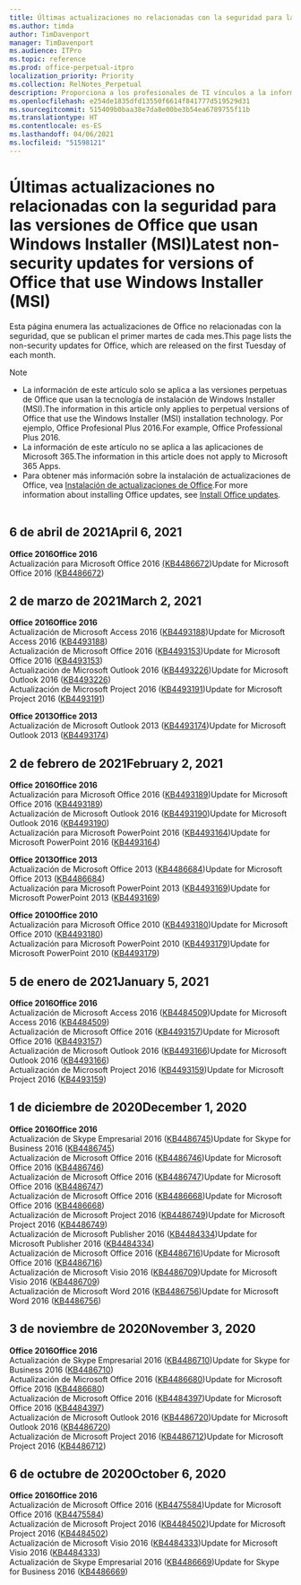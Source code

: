 ```yaml
---
title: Últimas actualizaciones no relacionadas con la seguridad para las versiones de Office que usan Windows Installer (MSI)
ms.author: timda
author: TimDavenport
manager: TimDavenport
ms.audience: ITPro
ms.topic: reference
ms.prod: office-perpetual-itpro
localization_priority: Priority
ms.collection: RelNotes_Perpetual
description: Proporciona a los profesionales de TI vínculos a la información de las últimas actualizaciones no relacionadas con la seguridad de las versiones perpetuas de Office 2016, Office 2013 y Office 2010.
ms.openlocfilehash: e254de1835dfd13550f6614f841777d519529d31
ms.sourcegitcommit: 515409b0baa38e7da8e00be3b54ea6789755f11b
ms.translationtype: HT
ms.contentlocale: es-ES
ms.lasthandoff: 04/06/2021
ms.locfileid: "51598121"
---
```

# <a name="latest-non-security-updates-for-versions-of-office-that-use-windows-installer-msi"></a><span data-ttu-id="fbd23-103">Últimas actualizaciones no relacionadas con la seguridad para las versiones de Office que usan Windows Installer (MSI)</span><span class="sxs-lookup"><span data-stu-id="fbd23-103">Latest non-security updates for versions of Office that use Windows Installer (MSI)</span></span>

<span data-ttu-id="fbd23-104">Esta página enumera las actualizaciones de Office no relacionadas con la seguridad, que se publican el primer martes de cada mes.</span><span class="sxs-lookup"><span data-stu-id="fbd23-104">This page lists the non-security updates for Office, which are released on the first Tuesday of each month.</span></span>

> [!NOTE]
> - <span data-ttu-id="fbd23-105">La información de este artículo solo se aplica a las versiones perpetuas de Office que usan la tecnología de instalación de Windows Installer (MSI).</span><span class="sxs-lookup"><span data-stu-id="fbd23-105">The information in this article only applies to perpetual versions of Office that use the Windows Installer (MSI) installation technology.</span></span> <span data-ttu-id="fbd23-106">Por ejemplo, Office Profesional Plus 2016.</span><span class="sxs-lookup"><span data-stu-id="fbd23-106">For example, Office Professional Plus 2016.</span></span>
> - <span data-ttu-id="fbd23-107">La información de este artículo no se aplica a las aplicaciones de Microsoft 365.</span><span class="sxs-lookup"><span data-stu-id="fbd23-107">The information in this article does not apply to Microsoft 365 Apps.</span></span>
> - <span data-ttu-id="fbd23-108">Para obtener más información sobre la instalación de actualizaciones de Office, vea [Instalación de actualizaciones de Office](https://support.office.com/article/2ab296f3-7f03-43a2-8e50-46de917611c5).</span><span class="sxs-lookup"><span data-stu-id="fbd23-108">For more information about installing Office updates, see [Install Office updates](https://support.office.com/article/2ab296f3-7f03-43a2-8e50-46de917611c5).</span></span>
<br/><br/>


## <a name="april-6-2021"></a><span data-ttu-id="fbd23-109">6 de abril de 2021</span><span class="sxs-lookup"><span data-stu-id="fbd23-109">April 6, 2021</span></span>
<span data-ttu-id="fbd23-110">**Office 2016**</span><span class="sxs-lookup"><span data-stu-id="fbd23-110">**Office 2016**</span></span><br/>
<span data-ttu-id="fbd23-111">Actualización para Microsoft Office 2016 [(KB4486672](https://support.microsoft.com/help/4486672))</span><span class="sxs-lookup"><span data-stu-id="fbd23-111">Update for Microsoft Office 2016 [(KB4486672](https://support.microsoft.com/help/4486672))</span></span> </br> 

## <a name="march-2-2021"></a><span data-ttu-id="fbd23-112">2 de marzo de 2021</span><span class="sxs-lookup"><span data-stu-id="fbd23-112">March 2, 2021</span></span>
<span data-ttu-id="fbd23-113">**Office 2016**</span><span class="sxs-lookup"><span data-stu-id="fbd23-113">**Office 2016**</span></span><br/>
<span data-ttu-id="fbd23-114">Actualización de Microsoft Access 2016 ([KB4493188](https://support.microsoft.com/help/4493188))</span><span class="sxs-lookup"><span data-stu-id="fbd23-114">Update for Microsoft Access 2016 ([KB4493188](https://support.microsoft.com/help/4493188))</span></span> </br> <span data-ttu-id="fbd23-115">Actualización de Microsoft Office 2016 ([KB4493153](https://support.microsoft.com/help/4493153))</span><span class="sxs-lookup"><span data-stu-id="fbd23-115">Update for Microsoft Office 2016 ([KB4493153](https://support.microsoft.com/help/4493153))</span></span> </br> <span data-ttu-id="fbd23-116">Actualización de Microsoft Outlook 2016 ([KB4493226](https://support.microsoft.com/help/4493226))</span><span class="sxs-lookup"><span data-stu-id="fbd23-116">Update for Microsoft Outlook 2016 ([KB4493226](https://support.microsoft.com/help/4493226))</span></span> </br> <span data-ttu-id="fbd23-117">Actualización de Microsoft Project 2016 ([KB4493191](https://support.microsoft.com/help/4493191))</span><span class="sxs-lookup"><span data-stu-id="fbd23-117">Update for Microsoft Project 2016 ([KB4493191](https://support.microsoft.com/help/4493191))</span></span> </br> 


<span data-ttu-id="fbd23-118">**Office 2013**</span><span class="sxs-lookup"><span data-stu-id="fbd23-118">**Office 2013**</span></span><br/>
<span data-ttu-id="fbd23-119">Actualización de Microsoft Outlook 2013 ([KB4493174](https://support.microsoft.com/help/4493174))</span><span class="sxs-lookup"><span data-stu-id="fbd23-119">Update for Microsoft Outlook 2013 ([KB4493174](https://support.microsoft.com/help/4493174))</span></span> </br> 


## <a name="february-2-2021"></a><span data-ttu-id="fbd23-120">2 de febrero de 2021</span><span class="sxs-lookup"><span data-stu-id="fbd23-120">February 2, 2021</span></span>
<span data-ttu-id="fbd23-121">**Office 2016**</span><span class="sxs-lookup"><span data-stu-id="fbd23-121">**Office 2016**</span></span><br/>
<span data-ttu-id="fbd23-122">Actualización para Microsoft Office 2016 ([KB4493189](https://support.microsoft.com/help/4493189))</span><span class="sxs-lookup"><span data-stu-id="fbd23-122">Update for Microsoft Office 2016 ([KB4493189](https://support.microsoft.com/help/4493189))</span></span> </br> <span data-ttu-id="fbd23-123">Actualización de Microsoft Outlook 2016 ([KB4493190](https://support.microsoft.com/help/4493190))</span><span class="sxs-lookup"><span data-stu-id="fbd23-123">Update for Microsoft Outlook 2016 ([KB4493190](https://support.microsoft.com/help/4493190))</span></span> </br> <span data-ttu-id="fbd23-124">Actualización para Microsoft PowerPoint 2016 ([KB4493164](https://support.microsoft.com/help/4493164))</span><span class="sxs-lookup"><span data-stu-id="fbd23-124">Update for Microsoft PowerPoint 2016 ([KB4493164](https://support.microsoft.com/help/4493164))</span></span> </br> 

<span data-ttu-id="fbd23-125">**Office 2013**</span><span class="sxs-lookup"><span data-stu-id="fbd23-125">**Office 2013**</span></span><br/>
<span data-ttu-id="fbd23-126">Actualización de Microsoft Office 2013 ([KB4486684](https://support.microsoft.com/help/4486684))</span><span class="sxs-lookup"><span data-stu-id="fbd23-126">Update for Microsoft Office 2013 ([KB4486684](https://support.microsoft.com/help/4486684))</span></span> </br>
<span data-ttu-id="fbd23-127">Actualización para Microsoft PowerPoint 2013 ([KB4493169](https://support.microsoft.com/help/4493169))</span><span class="sxs-lookup"><span data-stu-id="fbd23-127">Update for Microsoft PowerPoint 2013 ([KB4493169](https://support.microsoft.com/help/4493169))</span></span> </br>

<span data-ttu-id="fbd23-128">**Office 2010**</span><span class="sxs-lookup"><span data-stu-id="fbd23-128">**Office 2010**</span></span><br/>
<span data-ttu-id="fbd23-129">Actualización para Microsoft Office 2010 ([KB4493180](https://support.microsoft.com/help/4493180))</span><span class="sxs-lookup"><span data-stu-id="fbd23-129">Update for Microsoft Office 2010 ([KB4493180](https://support.microsoft.com/help/4493180))</span></span> </br>
<span data-ttu-id="fbd23-130">Actualización para Microsoft PowerPoint 2010 ([KB4493179](https://support.microsoft.com/help/4493179))</span><span class="sxs-lookup"><span data-stu-id="fbd23-130">Update for Microsoft PowerPoint 2010 ([KB4493179](https://support.microsoft.com/help/4493179))</span></span></br>


## <a name="january-5-2021"></a><span data-ttu-id="fbd23-131">5 de enero de 2021</span><span class="sxs-lookup"><span data-stu-id="fbd23-131">January 5, 2021</span></span>
<span data-ttu-id="fbd23-132">**Office 2016**</span><span class="sxs-lookup"><span data-stu-id="fbd23-132">**Office 2016**</span></span></br>
<span data-ttu-id="fbd23-133">Actualización de Microsoft Access 2016 ([KB4484509](https://support.microsoft.com/help/4484509))</span><span class="sxs-lookup"><span data-stu-id="fbd23-133">Update for Microsoft Access 2016 ([KB4484509](https://support.microsoft.com/help/4484509))</span></span> </br>
<span data-ttu-id="fbd23-134">Actualización de Microsoft Office 2016 ([KB4493157](https://support.microsoft.com/help/4493157))</span><span class="sxs-lookup"><span data-stu-id="fbd23-134">Update for Microsoft Office 2016 ([KB4493157](https://support.microsoft.com/help/4493157))</span></span> </br>
<span data-ttu-id="fbd23-135">Actualización de Microsoft Outlook 2016 ([KB4493166](https://support.microsoft.com/help/4493166))</span><span class="sxs-lookup"><span data-stu-id="fbd23-135">Update for Microsoft Outlook 2016 ([KB4493166](https://support.microsoft.com/help/4493166))</span></span> </br>
<span data-ttu-id="fbd23-136">Actualización de Microsoft Project 2016 ([KB4493159](https://support.microsoft.com/help/4493159))</span><span class="sxs-lookup"><span data-stu-id="fbd23-136">Update for Microsoft Project 2016 ([KB4493159](https://support.microsoft.com/help/4493159))</span></span> </br>


## <a name="december-1-2020"></a><span data-ttu-id="fbd23-137">1 de diciembre de 2020</span><span class="sxs-lookup"><span data-stu-id="fbd23-137">December 1, 2020</span></span>
<span data-ttu-id="fbd23-138">**Office 2016**</span><span class="sxs-lookup"><span data-stu-id="fbd23-138">**Office 2016**</span></span><br/>
<span data-ttu-id="fbd23-139">Actualización de Skype Empresarial 2016 ([KB4486745](https://support.microsoft.com/help/4486745))</span><span class="sxs-lookup"><span data-stu-id="fbd23-139">Update for Skype for Business 2016 ([KB4486745](https://support.microsoft.com/help/4486745))</span></span> <br/>
<span data-ttu-id="fbd23-140">Actualización de Microsoft Office 2016 ([KB4486746](https://support.microsoft.com/help/4486746))</span><span class="sxs-lookup"><span data-stu-id="fbd23-140">Update for Microsoft Office 2016 ([KB4486746](https://support.microsoft.com/help/4486746))</span></span> <br/> <span data-ttu-id="fbd23-141">Actualización de Microsoft Office 2016 ([KB4486747](https://support.microsoft.com/help/4486747))</span><span class="sxs-lookup"><span data-stu-id="fbd23-141">Update for Microsoft Office 2016 ([KB4486747](https://support.microsoft.com/help/4486747))</span></span> <br/> <span data-ttu-id="fbd23-142">Actualización de Microsoft Office 2016 ([KB4486668](https://support.microsoft.com/help/4486668))</span><span class="sxs-lookup"><span data-stu-id="fbd23-142">Update for Microsoft Office 2016 ([KB4486668](https://support.microsoft.com/help/4486668))</span></span> <br/>
<span data-ttu-id="fbd23-143">Actualización de Microsoft Project 2016 ([KB4486749](https://support.microsoft.com/help/4486749))</span><span class="sxs-lookup"><span data-stu-id="fbd23-143">Update for Microsoft Project 2016 ([KB4486749](https://support.microsoft.com/help/4486749))</span></span> <br/> <span data-ttu-id="fbd23-144">Actualización de Microsoft Publisher 2016 ([KB4484334](https://support.microsoft.com/help/4484334))</span><span class="sxs-lookup"><span data-stu-id="fbd23-144">Update for Microsoft Publisher 2016 ([KB4484334](https://support.microsoft.com/help/4484334))</span></span> <br/> <span data-ttu-id="fbd23-145">Actualización de Microsoft Office 2016 ([KB4486716](https://support.microsoft.com/help/4486716))</span><span class="sxs-lookup"><span data-stu-id="fbd23-145">Update for Microsoft Office 2016 ([KB4486716](https://support.microsoft.com/help/4486716))</span></span> <br/> <span data-ttu-id="fbd23-146">Actualización de Microsoft Visio 2016 ([KB4486709](https://support.microsoft.com/help/4486709))</span><span class="sxs-lookup"><span data-stu-id="fbd23-146">Update for Microsoft Visio 2016 ([KB4486709](https://support.microsoft.com/help/4486709))</span></span> <br/>
<span data-ttu-id="fbd23-147">Actualización de Microsoft Word 2016 ([KB4486756](https://support.microsoft.com/help/4486756))</span><span class="sxs-lookup"><span data-stu-id="fbd23-147">Update for Microsoft Word 2016 ([KB4486756](https://support.microsoft.com/help/4486756))</span></span> <br/> 


## <a name="november-3-2020"></a><span data-ttu-id="fbd23-148">3 de noviembre de 2020</span><span class="sxs-lookup"><span data-stu-id="fbd23-148">November 3, 2020</span></span>
<span data-ttu-id="fbd23-149">**Office 2016**</span><span class="sxs-lookup"><span data-stu-id="fbd23-149">**Office 2016**</span></span><br/>
<span data-ttu-id="fbd23-150">Actualización de Skype Empresarial 2016 ([KB4486710](https://support.microsoft.com/help/4486710))</span><span class="sxs-lookup"><span data-stu-id="fbd23-150">Update for Skype for Business 2016 ([KB4486710](https://support.microsoft.com/help/4486710))</span></span> <br/>
<span data-ttu-id="fbd23-151">Actualización de Microsoft Office 2016 ([KB4486680](https://support.microsoft.com/help/4486680))</span><span class="sxs-lookup"><span data-stu-id="fbd23-151">Update for Microsoft Office 2016 ([KB4486680](https://support.microsoft.com/help/4486680))</span></span> <br/>
<span data-ttu-id="fbd23-152">Actualización de Microsoft Office 2016 ([KB4484397](https://support.microsoft.com/help/4484397))</span><span class="sxs-lookup"><span data-stu-id="fbd23-152">Update for Microsoft Office 2016 ([KB4484397](https://support.microsoft.com/help/4484397))</span></span> <br/>
<span data-ttu-id="fbd23-153">Actualización de Microsoft Outlook 2016 ([KB4486720](https://support.microsoft.com/help/4486720))</span><span class="sxs-lookup"><span data-stu-id="fbd23-153">Update for Microsoft Outlook 2016 ([KB4486720](https://support.microsoft.com/help/4486720))</span></span> <br/>
<span data-ttu-id="fbd23-154">Actualización de Microsoft Project 2016 ([KB4486712](https://support.microsoft.com/help/4486712))</span><span class="sxs-lookup"><span data-stu-id="fbd23-154">Update for Microsoft Project 2016 ([KB4486712](https://support.microsoft.com/help/4486712))</span></span> <br/>


## <a name="october-6-2020"></a><span data-ttu-id="fbd23-155">6 de octubre de 2020</span><span class="sxs-lookup"><span data-stu-id="fbd23-155">October 6, 2020</span></span>
<span data-ttu-id="fbd23-156">**Office 2016**</span><span class="sxs-lookup"><span data-stu-id="fbd23-156">**Office 2016**</span></span><br/>
<span data-ttu-id="fbd23-157">Actualización de Microsoft Office 2016 ([KB4475584](https://support.microsoft.com/help/4475584))</span><span class="sxs-lookup"><span data-stu-id="fbd23-157">Update for Microsoft Office 2016 ([KB4475584](https://support.microsoft.com/help/4475584))</span></span><br/>
<span data-ttu-id="fbd23-158">Actualización de Microsoft Project 2016 ([KB4484502](https://support.microsoft.com/help/4484502))</span><span class="sxs-lookup"><span data-stu-id="fbd23-158">Update for Microsoft Project 2016 ([KB4484502](https://support.microsoft.com/help/4484502))</span></span><br/>
<span data-ttu-id="fbd23-159">Actualización de Microsoft Visio 2016 ([KB4484333](https://support.microsoft.com/help/4484333))</span><span class="sxs-lookup"><span data-stu-id="fbd23-159">Update for Microsoft Visio 2016 ([KB4484333](https://support.microsoft.com/help/4484333))</span></span><br/>
<span data-ttu-id="fbd23-160">Actualización de Skype Empresarial 2016 ([KB4486669](https://support.microsoft.com/help/4486669))</span><span class="sxs-lookup"><span data-stu-id="fbd23-160">Update for Skype for Business 2016 ([KB4486669](https://support.microsoft.com/help/4486669))</span></span><br/> 


</br>